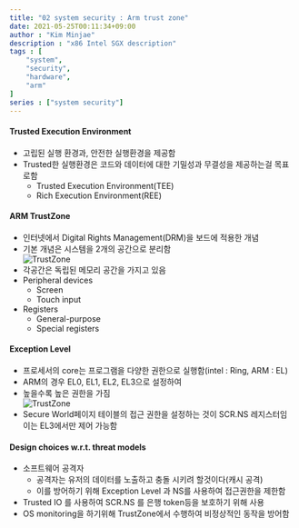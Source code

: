 ```yaml
---
title: "02 system security : Arm trust zone"
date: 2021-05-25T00:11:34+09:00
author : "Kim Minjae"
description : "x86 Intel SGX description"
tags : [
    "system",
    "security",
    "hardware",
    "arm"
]
series : ["system security"]
---
```


#### **Trusted Execution Environment**   
- 고립된 실행 환경과, 안전한 실행환경을 제공함
- Trusted한 실행환경은 코드와 데이터에 대한 기밀성과 무결성을 제공하는걸 목표로함
  - Trusted Execution Environment(TEE)
  - Rich Execution Environment(REE)

#### **ARM TrustZone**   
- 인터넷에서 Digital Rights Management(DRM)을 보드에 적용한 개념
- 기본 개념은 시스템을 2개의 공간으로 분리함   
![TrustZone](img/Trust01.jpg)
- 각공간은 독립된 메모리 공간을 가지고 있음
- Peripheral devices
  - Screen
  - Touch input
- Registers
  - General-purpose
  - Special registers

#### **Exception Level**   
- 프로세서의 core는 프로그램을 다양한 권한으로 실행함(intel : Ring, ARM : EL)
- ARM의 경우 EL0, EL1, EL2, EL3으로 설정하여
- 높을수록 높은 권한을 가짐   
![TrustZone](img/Trust02.jpg)
- Secure World페이지 테이블의 접근 권한을 설정하는 것이 SCR.NS 레지스터임 이는 EL3에서만 제어 가능함

#### **Design choices w.r.t. threat models**   
- 소프트웨어 공격자
  - 공격자는 유저의 데이터를 노출하고 충돌 시키려 할것이다(캐시 공격)
  - 이를 방어하기 위해 Exception Level 과 NS를 사용하여 접근권한을 제한함
- Trusted IO 를 사용하여 SCR.NS 를 은행 token등을 보호하기 위해 사용
- OS monitoring을 하기위해 TrustZone에서 수행하여 비정상적인 동작을 방어함